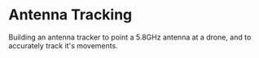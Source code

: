 # Antenna Tracking
Building an antenna tracker to point a 5.8GHz antenna at a drone, and to accurately track it's movements.
